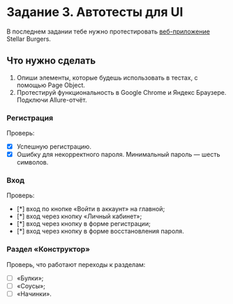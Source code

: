 # Задание 3. Автотесты для UI
В последнем задании тебе нужно протестировать [веб-приложение](https://stellarburgers.nomoreparties.site/) Stellar Burgers.

## Что нужно сделать
1. Опиши элементы, которые будешь использовать в тестах, с помощью Page Object.
2. Протестируй функциональность в Google Chrome и Яндекс Браузере. Подключи Allure-отчёт.

### Регистрация
Проверь:
- [x] Успешную регистрацию.
- [x] Ошибку для некорректного пароля. Минимальный пароль — шесть символов.
### Вход
Проверь:
- [*] вход по кнопке «Войти в аккаунт» на главной;
- [*] вход через кнопку «Личный кабинет»;
- [*] вход через кнопку в форме регистрации;
- [*] вход через кнопку в форме восстановления пароля.
### Раздел «Конструктор»
Проверь, что работают переходы к разделам:
- [ ] «Булки»;
- [ ] «Соусы»;
- [ ] «Начинки».